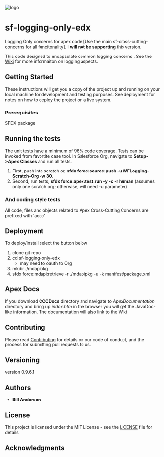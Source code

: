
![logo](https://github.com/bjanderson70/sf-logging-only-edx/blob/master/imgs/LoggingOnly.png)
# sf-logging-only-edx
Logging Only concerns for apex code [Use the main sf-cross-cutting-concerns for all funcitonality]. I **will not be supporting** this version.

This code designed to encapsulate common logging concerns . See the [Wiki](https://github.com/bjanderson70/sf-logging-only-edx/wiki) for more informaiton on logging aspects.

## Getting Started

These instructions will get you a copy of the project up and running on your local machine for development and testing purposes. 
See deployment for notes on how to deploy the project on a live system.

### Prerequisites

SFDX package

## Running the tests

The unit tests have a minimum of 96% code coverage. Tests can be invoked from favortite case tool.
In Salesforce Org, navigate to **Setup->Apex Classes** and run all tests. 

1. First, push into scratch or, **sfdx force:source:push -u WFLogging-Scratch-Org -w 30**.
2. Second, run tests, **sfdx force:apex:test:run -y -c -r human** (assumes only one scratch org; otherwise, will need -u parameter)

### And coding style tests

All code, files and objects related to Apex Cross-Cutting Concerns are prefixed with 'accc'

## Deployment

To deploy/install select the button below

 1. clone git repo
 2. cd sf-logging-only-edx
    - may need to oauth to Org
 3. mkdir ./mdapipkg
 4. sfdx force:mdapi:retrieve -r ./mdapipkg -u <TargetUserName> -k manifest/package.xml

## Apex Docs
If you download **CCCDocs** directory and navigate to _ApexDocumentation_ directory and bring up _index.htm_ in the browser you will get the JavaDoc-like information. The documentation will also link to the Wiki

## Contributing

Please read [Contributing](Contributing) for details on our code of conduct, and the process for submitting pull requests to us.

## Versioning

version 0.9.6.1

## Authors

* **Bill Anderson** 

## License

This project is licensed under the MIT License - see the [LICENSE](LICENSE) file for details

## Acknowledgments



